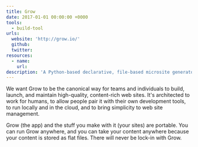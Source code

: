 ```yaml
---
title: Grow
date: 2017-01-01 00:00:00 +0000
tools:
  - build-tool
urls:
  website: 'http://grow.io/'
  github:
  twitter:
resources:
  - name:
    url:
description: 'A Python-based declarative, file-based microsite generator'
---
```



We want Grow to be the canonical way for teams and individuals to build, launch, and maintain high-quality, content-rich web sites. It's architected to work for humans, to allow people pair it with their own development tools, to run locally and in the cloud, and to bring simplicity to web site management.

Grow (the app) and the stuff you make with it (your sites) are portable. You can run Grow anywhere, and you can take your content anywhere because your content is stored as flat files. There will never be lock-in with Grow.
